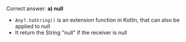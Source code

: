 Correct answer: **a) null**

* `Any?.toString()` is an extension function in Kotlin, that can also be applied to null
* It return the String "null" if the receiver is null
